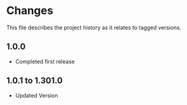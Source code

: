 # Changes
This file describes the project history as it relates to tagged versions.

## 1.0.0
- Completed first release

## 1.0.1 to 1.301.0
- Updated Version
